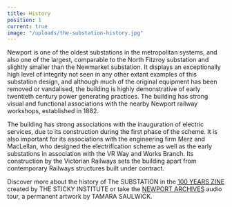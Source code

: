 ```yaml
---
title: History
position: 1
current: true
image: "/uploads/the-substation-history.jpg"
---
```


Newport is one of the oldest substations in the metropolitan systems, and also one of the largest, comparable to the North Fitzroy substation and slightly smaller than the Newmarket substation. It displays an exceptionally high level of integrity not seen in any other extant examples of this substation design, and although much of the original equipment has been removed or vandalised, the building is highly demonstrative of early twentieth century power generating practices. The building has strong visual and functional associations with the nearby Newport railway workshops, established in 1882.

The building has strong associations with the inauguration of electric services, due to its construction during the first phase of the scheme. It is also important for its associations with the engineering firm Merz and MacLellan, who designed the electrification scheme as well as the early substations in association with the VR Way and Works Branch. Its construction by the Victorian Railways sets the building apart from contemporary Railways structures built under contract.

Discover more about the history of The SUBSTATION in the [100 YEARS ZINE](https://readmanga.tv/archive/100-years-zine/) created by THE STICKY INSTITUTE or take the [NEWPORT ARCHIVES](https://readmanga.tv/whats-on/newport-archives/) audio tour, a permanent artwork by TAMARA SAULWICK.
